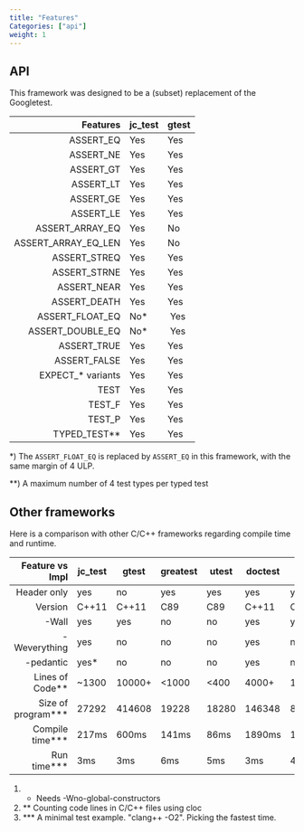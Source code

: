 ```yaml
---
title: "Features"
Categories: ["api"]
weight: 1
---
```


## API

This framework was designed to be a (subset) replacement of the Googletest.

<small>

| Features     | jc_test |  gtest |
|-------------:|---------|--------|
| ASSERT_EQ    |   Yes   |   Yes  |
| ASSERT_NE    |   Yes   |   Yes  |
| ASSERT_GT    |   Yes   |   Yes  |
| ASSERT_LT    |   Yes   |   Yes  |
| ASSERT_GE    |   Yes   |   Yes  |
| ASSERT_LE    |   Yes   |   Yes  |
| ASSERT_ARRAY_EQ |   Yes   |   No  |
| ASSERT_ARRAY_EQ_LEN |   Yes   |   No  |
| ASSERT_STREQ |   Yes   |   Yes  |
| ASSERT_STRNE |   Yes   |   Yes  |
| ASSERT_NEAR |   Yes   |   Yes  |
| ASSERT_DEATH |   Yes   |   Yes  |
| ASSERT_FLOAT_EQ |   No* | Yes |
| ASSERT_DOUBLE_EQ |   No* | Yes |
| ASSERT_TRUE    |   Yes   |   Yes  |
| ASSERT_FALSE    |   Yes   |   Yes  |
| EXPECT_* variants   |   Yes   |   Yes  |
| TEST   |   Yes   |   Yes  |
| TEST_F   |   Yes   |   Yes  |
| TEST_P  |   Yes   |   Yes  |
| TYPED_TEST**  |   Yes   |   Yes  |

</small>

*) The `ASSERT_FLOAT_EQ` is replaced by `ASSERT_EQ` in this framework, with the same margin of 4 ULP.

**) A maximum number of 4 test types per typed test


## Other frameworks

Here is a comparison with other C/C++ frameworks
regarding compile time and runtime.

<small><small>

| Feature vs Impl        | jc_test |  gtest  | greatest |  utest  | doctest |  catch2 | snow 2  |
|-----------------------:|---------|---------|----------|---------|---------|---------|---------|
| Header only            |   yes   |    no   |    yes   |   yes   |   yes   |   yes   |   yes   |
| Version                |  C++11  |  C++11  |    C89   |   C89   |  C++11  |  C++11  | c99/c11 |
| -Wall                  |   yes   |   yes   |    no    |   no    |   yes   |   yes   |   yes   |
| -Weverything           |   yes   |    no   |    no    |   no    |   yes   |    no   |    no   |
| -pedantic              |   yes*  |    no   |    no    |   no    |   yes   |    no   |    no   |
| Lines of Code**        |  ~1300  |  10000+ |   <1000  |  <400   |  4000+  |  11000+ |  ~1100  |
| Size of program***     |  27292  |  414608 |   19228  |  18280  |  146348 |  829572 |  23144  |
| Compile time***        |  217ms  |  600ms  |   141ms  |   86ms  |  1890ms | 10662ms |  216ms  |
| Run time***            |    3ms  |    3ms  |    6ms   |    5ms  |    3ms  |   4ms   |   3ms   |

</small></small>

1. * Needs -Wno-global-constructors
1. ** Counting code lines in C/C++ files using cloc
1. *** A minimal test example. "clang++ -O2". Picking the fastest time.
